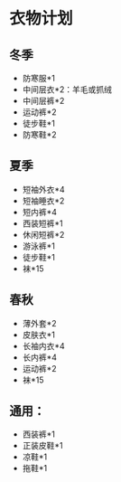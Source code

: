 # 衣物计划
## 冬季
* 防寒服*1
* 中间层衣*2：羊毛或抓绒
* 中间层裤*2
* 运动裤*2
* 徒步鞋*1
* 防寒鞋*2
## 夏季
* 短袖外衣*4
* 短袖睡衣*2
* 短内裤*4
* 西装短裤*1
* 休闲短裤*2
* 游泳裤*1
* 徒步鞋*1
* 袜*15
## 春秋
* 薄外套*2
* 皮肤衣*1
* 长袖内衣*4
* 长内裤*4
* 运动裤*2
* 袜*15
## 通用：
* 西装裤*1
* 正装皮鞋*1
* 凉鞋*1
* 拖鞋*1
